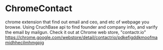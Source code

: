 ChromeContact
=============

chrome extension that find out email and ceo, and etc of webpage you browse. Using CruchBase api to find founder and company
info, and varify the email by mailgun.
Check it out at Chrome web store, "contactr.io"
https://chrome.google.com/webstore/detail/contactrio/pdkefigddkmoofmamidhhecilmhmgpjg
